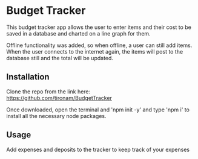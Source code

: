 # Budget Tracker

This budget tracker app allows the user to enter items and their cost to be saved in a database and charted on a line graph for them.

Offline functionality was added, so when offline, a user can still add items. When the user connects to the internet again, the items will post to the database still and the total will be updated. 

## Installation

Clone the repo from the link here:
https://github.com/tironam/BudgetTracker

Once downloaded, open the terminal and 'npm init -y' and type 'npm i' to install all the necessary node packages.

## Usage 

Add expenses and  deposits to the tracker to keep track of your expenses
